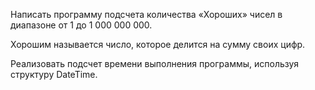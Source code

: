 ﻿Написать программу подсчета количества «Хороших» чисел в диапазоне от 1 до 1 000 000 000.

Хорошим называется число, которое делится на сумму своих цифр. 

Реализовать подсчет времени выполнения программы, используя структуру DateTime.